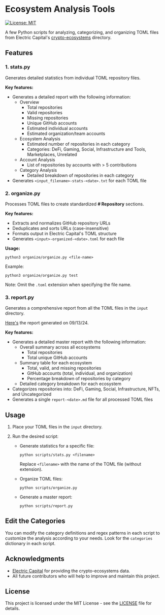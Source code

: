 # Ecosystem Analysis Tools

[![License: MIT](https://img.shields.io/badge/License-MIT-yellow.svg)](https://opensource.org/licenses/MIT)

A few Python scripts for analyzing, categorizing, and organizing TOML files from Electric Capital's [crypto-ecosystems](https://github.com/electric-capital/crypto-ecosystems) directory.

## Features

### 1. stats.py

Generates detailed statistics from individual TOML repository files.

**Key features:**
- Generates a detailed report with the following information:
  - Overview
    - Total repositories
    - Valid repositories
    - Missing repositories
    - Unique GitHub accounts
    - Estimated individual accounts
    - Estimated organization/team accounts
  - Ecosystem Analysis
    - Estimated number of repositories in each category
    - Categories: DeFi, Gaming, Social, Infrastructure and Tools, Marketplaces, Unrelated
  - Account Analysis
    - List of repositories by accounts with > 5 contributions
  - Category Analysis
    - Detailed breakdown of repositories in each category
- Generates `<input_filename>-stats-<date>.txt` for each TOML file

### 2. organize.py

Processes TOML files to create standardized **# Repository** sections. 

**Key features:**
- Extracts and normalizes GitHub repository URLs
- Deduplicates and sorts URLs (case-insensitive)
- Formats output in Electric Capital's TOML structure
- Generates `<input>-organized-<date>.toml` for each file

**Usage:**
```
python3 organize/organize.py <file-name>
```
Example:
```
python3 organize/organize.py test
```
Note: Omit the `.toml` extension when specifying the file name.

### 3. report.py

Generates a comprehensive report from all the TOML files in the `input` directory.

[Here's](./output/report-09-13-24.md) the report generated on 09/13/24.

**Key features:**
- Generates a detailed master report with the following information:
  - Overall summary across all ecosystems
    - Total repositories
    - Total unique GitHub accounts
  - Summary table for each ecosystem
    - Total, valid, and missing repositories
    - GitHub accounts (total, individual, and organization)
    - Percentage breakdown of repositories by category
  - Detailed category breakdown for each ecosystem
- Categorizes repositories into: DeFi, Gaming, Social, Infrastructure, NFTs, and Uncategorized
- Generates a single `report-<date>.md` file for all processed TOML files

## Usage

1. Place your TOML files in the `input` directory.

2. Run the desired script:

   - Generate statistics for a specific file:
     ```
     python scripts/stats.py <filename>
     ```
     Replace `<filename>` with the name of the TOML file (without extension).

   - Organize TOML files:
     ```
     python scripts/organize.py
     ```

   - Generate a master report:
     ```
     python scripts/report.py
     ```

## Edit the Categories

You can modify the category definitions and regex patterns in each script to customize the analysis according to your needs. Look for the `categories` dictionary in each script.

## Acknowledgments

- [Electric Capital](https://github.com/electric-capital/crypto-ecosystems) for providing the crypto-ecosystems data.
- All future contributors who will help to improve and maintain this project.

## License

This project is licensed under the MIT License - see the [LICENSE](LICENSE) file for details.
